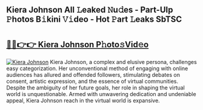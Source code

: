 ## Kiera Johnson All 𝙻eaked 𝙽u𝚍es - Part-UIp 𝙿hotos B𝚒kini 𝚅𝚒deo - Hot 𝙿art 𝙻eaks SbTSC

# <h2><a href="http://ld3z5a.urlbe.top/?page=Kiera+Johnson">🔗🔗👉👉 Kiera Johnson P𝚑oto𝚜Vid𝚎o</a></h2>

[![Kiera Johnson](https://i.imgur.com/eBuTRDB.gif)](http://ld3z5a.urlbe.top/?page=Kiera+Johnson)
Kiera Johnson, a complex and elusive persona, challenges easy categorization. Her unconventional method of engaging with online audiences has allured and offended followers, stimulating debates on consent, artistic expression, and the essence of virtual communities. Despite the ambiguity of her future goals, her role in shaping the virtual world is unquestionable. Armed with unwavering dedication and undeniable appeal, Kiera Johnson reach in the virtual world is expansive.
